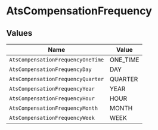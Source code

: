 # AtsCompensationFrequency


## Values

| Name                              | Value                             |
| --------------------------------- | --------------------------------- |
| `AtsCompensationFrequencyOneTime` | ONE_TIME                          |
| `AtsCompensationFrequencyDay`     | DAY                               |
| `AtsCompensationFrequencyQuarter` | QUARTER                           |
| `AtsCompensationFrequencyYear`    | YEAR                              |
| `AtsCompensationFrequencyHour`    | HOUR                              |
| `AtsCompensationFrequencyMonth`   | MONTH                             |
| `AtsCompensationFrequencyWeek`    | WEEK                              |